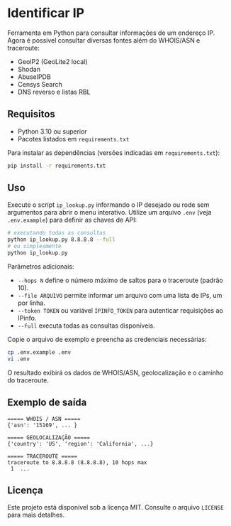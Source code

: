 # Identificar IP

Ferramenta em Python para consultar informações de um endereço IP. Agora é possível consultar diversas fontes além do WHOIS/ASN e traceroute:

- GeoIP2 (GeoLite2 local)
- Shodan
- AbuseIPDB
- Censys Search
- DNS reverso e listas RBL

## Requisitos

- Python 3.10 ou superior
- Pacotes listados em `requirements.txt`

Para instalar as dependências (versões indicadas em `requirements.txt`):

```bash
pip install -r requirements.txt
```

## Uso

Execute o script `ip_lookup.py` informando o IP desejado ou rode sem argumentos para abrir o menu interativo. Utilize um arquivo `.env` (veja `.env.example`) para definir as chaves de API:

```bash
# executando todas as consultas
python ip_lookup.py 8.8.8.8 --full
# ou simplesmente
python ip_lookup.py
```

Parâmetros adicionais:

- `--hops N` define o número máximo de saltos para o traceroute (padrão 10).
- `--file ARQUIVO` permite informar um arquivo com uma lista de IPs, um por linha.
- `--token TOKEN` ou variável `IPINFO_TOKEN` para autenticar requisições ao IPinfo.
- `--full` executa todas as consultas disponíveis.

Copie o arquivo de exemplo e preencha as credenciais necessárias:

```bash
cp .env.example .env
vi .env
```

O resultado exibirá os dados de WHOIS/ASN, geolocalização e o caminho do traceroute.

## Exemplo de saída

```
===== WHOIS / ASN =====
{'asn': '15169', ... }

===== GEOLOCALIZAÇÃO =====
{'country': 'US', 'region': 'California', ...}

===== TRACEROUTE =====
traceroute to 8.8.8.8 (8.8.8.8), 10 hops max
 1  ...
```

## Licença

Este projeto está disponível sob a licença MIT. Consulte o arquivo `LICENSE` para mais detalhes.
